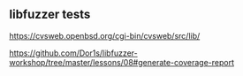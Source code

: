 ## libfuzzer tests

https://cvsweb.openbsd.org/cgi-bin/cvsweb/src/lib/

https://github.com/Dor1s/libfuzzer-workshop/tree/master/lessons/08#generate-coverage-report
